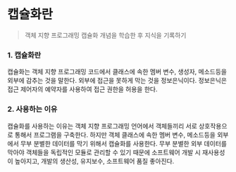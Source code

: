 # 캡슐화란 
> 객체 지향 프로그래밍 캡슐화 개념을 학습한 후 지식을 기록하기 

### 1. 캡슐화란 
<p>
  캡슐화는 객체 지향 프로그래밍 코드에서 클래스에 속한 멤버 변수, 생성자, 메소드등을 외부에 감추는 것을 말한다. 외부에 접근을 못하게 막는 것을 정보은닉이다. 
  정보은닉은 접근 제어자의 예약자를 사용하여 접근 권한을 허용을 한다.  
</p>

### 2. 사용하는 이유 
<p>
  캡슐화를 사용하는 이유는 객체 지향 프로그래밍 언어에서 객체들끼리 서로 상호작용으로 통해서 프로그램을 구축한다. 하지만 객체 클래스에 속한 멤버 변수, 메소드등을 외부에서 무부 분별한 데이터를 막기 위해서 캡슐화를 사용한다. 무부 분별한 외부 데이터를 막아야 객체들을 독립적인 모듈로 관리할 수 있기 때문에 소프트웨어 개발 시 재사용성이 높아지고, 개발의 생산성, 유지보수, 소프트웨어 품질 좋아진다.    
</p>
